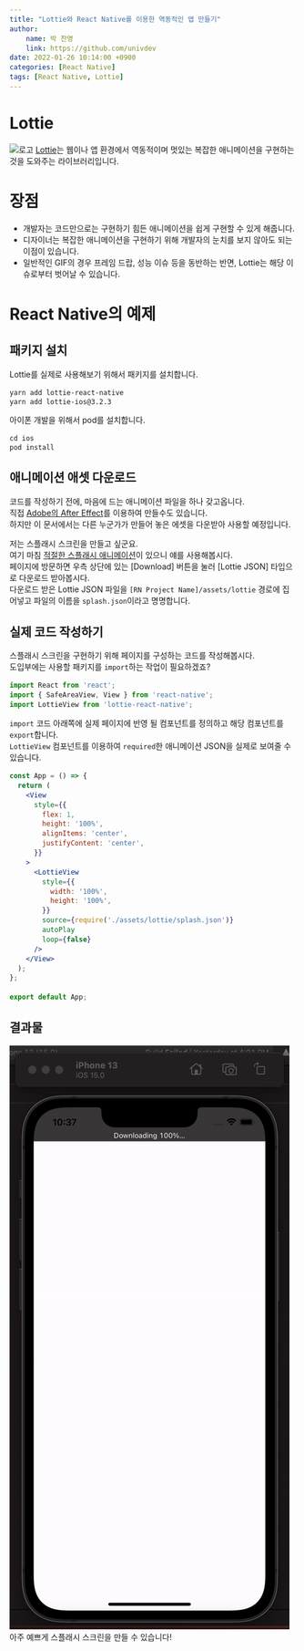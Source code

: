 ```yaml
---
title: "Lottie와 React Native를 이용한 역동적인 앱 만들기"
author:
    name: 박 찬영
    link: https://github.com/univdev
date: 2022-01-26 10:14:00 +0900
categories: [React Native]
tags: [React Native, Lottie]
---
```

# Lottie
![로고][로고]
[Lottie][로티]는 웹이나 앱 환경에서 역동적이며 멋있는 복잡한 애니메이션을 구현하는 것을 도와주는 라이브러리입니다.  
# 장점
- 개발자는 코드만으로는 구현하기 힘든 애니메이션을 쉽게 구현할 수 있게 해줍니다.
- 디자이너는 복잡한 애니메이션을 구현하기 위해 개발자의 눈치를 보지 않아도 되는 이점이 있습니다.
- 일반적인 GIF의 경우 프레임 드랍, 성능 이슈 등을 동반하는 반면, Lottie는 해당 이슈로부터 벗어날 수 있습니다.

# React Native의 예제
## 패키지 설치
Lottie를 실제로 사용해보기 위해서 패키지를 설치합니다.
```shell
yarn add lottie-react-native
yarn add lottie-ios@3.2.3
```
아이폰 개발을 위해서 pod를 설치합니다.
```shell
cd ios
pod install
```
## 애니메이션 애셋 다운로드
코드를 작성하기 전에, 마음에 드는 애니메이션 파일을 하나 갖고옵니다.  
직접 [Adobe의 After Effect][After Effect]를 이용하여 만들수도 있습니다.  
하지만 이 문서에서는 다른 누군가가 만들어 놓은 에셋을 다운받아 사용할 예정입니다.

저는 스플래시 스크린을 만들고 싶군요.  
여기 마침 [적절한 스플래시 애니메이션][예제 파일]이 있으니 얘를 사용해봅시다.  
페이지에 방문하면 우측 상단에 있는 [Download] 버튼을 눌러 [Lottie JSON] 타입으로 다운로드 받아봅시다.  
다운로드 받은 Lottie JSON 파일을 ```[RN Project Name]/assets/lottie``` 경로에 집어넣고 파일의 이름을 ```splash.json```이라고 명명합니다.
## 실제 코드 작성하기
스플래시 스크린을 구현하기 위해 페이지를 구성하는 코드를 작성해봅시다.  
도입부에는 사용할 패키지를 ```import```하는 작업이 필요하겠죠?
```jsx
import React from 'react';
import { SafeAreaView, View } from 'react-native';
import LottieView from 'lottie-react-native';
```
```import``` 코드 아래쪽에 실제 페이지에 반영 될 컴포넌트를 정의하고 해당 컴포넌트를 ```export```합니다.  
```LottieView``` 컴포넌트를 이용하여 ```required```한 애니메이션 JSON을 실제로 보여줄 수 있습니다.
```jsx
const App = () => {
  return (
    <View
      style={{
        flex: 1,
        height: '100%',
        alignItems: 'center',
        justifyContent: 'center',
      }}
    >
      <LottieView
        style={{
          width: '100%',
          height: '100%',
        }}
        source={require('./assets/lottie/splash.json')}
        autoPlay
        loop={false}
      />
    </View>
  );
};

export default App;
```
## 결과물
![결과물][결과]  
아주 예쁘게 스플래시 스크린을 만들 수 있습니다!

[로고]: https://i.pinimg.com/originals/37/7d/e4/377de42aabf87d7f489773b512a220dd.gif
[로티]: https://lottiefiles.com
[After Effect]: https://lottiefiles.com/plugins/after-effects
[예제 파일]: https://lottiefiles.com/12100-splash-app-rtour24
[결과]: /assets/posts/lottie_result.gif